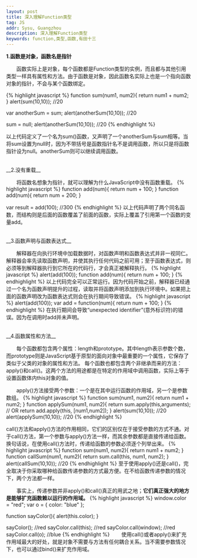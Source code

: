 ```yaml
---
layout: post
title: 深入理解Function类型
tag: JS
addr: Sysu, Guangzhou
description: 深入理解Function类型
keywords: function,类型,函数,有田十三
---
```

__1.函数是对象，函数名是指针__

　　函数实际上是对象，每个函数都是Function类型的实例，而且都与其他引用类型一样具有属性和方法。由于函数是对象，因此函数名实际上也是一个指向函数对象的指针，不会与某个函数绑定。

{% highlight javascript %}
function sum(num1, num2){
    return num1 + num2;
}
alert(sum(10,10)); //20

var anotherSum = sum;
alert(anotherSum(10,10)); //20

sum = null;
alert(anotherSum(10,10)); //20
{% endhighlight %}

以上代码定义了一个名为sum()函数，又声明了一个anotherSum与sum相等。当将sum设置为null时，因为不带括号是函数指针名不是调用函数，所以只是将函数指针设为null。anotherSum则可以继续调用函数。


<br>
__2.没有重载__

　　将函数名想象为指针，就可以理解为什么JavaScript中没有函数重载。
{% highlight javascript %}
function add(num){
    return num + 100;
}
function add(num){
    return num + 200;
}

var result = add(100); //300
{% endhighlight %}
以上代码声明了两个同名函数，而结构则是后面的函数覆盖了前面的函数，实际上覆盖了引用第一个函数的变量add。


<br>
__3.函数声明与函数表达式__

　　解释器在向执行环境中加载数据时，对函数声明和函数表达式并非一视同仁。解释器会率先读取函数声明，并使其执行任何代码之前可用；至于函数表达式，则必须等到解释器执行到它所在的代码行，才会真正被解释执行。
{% highlight javascript %}
alert(add(100));
function add(num){
    return num + 100;
}
{% endhighlight %}
以上代码完全可以正常运行。因为代码开始之前，解释器已经通过一个名为函数声明提升的过程，读取并将函数声明添加到执行环境中。如果把上面的函数声明改为函数表达式则会在执行期间导致错误。
{% highlight javascript %}
alert(add(100));
var add = function(num){
    return num + 100;
}
{% endhighlight %}
在执行期间会导致“unexpected identifier”(意外标识符)的错误。因为在调用时add并未声明。

<br>
__4.函数属性和方法__

　　每个函数都包含两个属性：length和prototype。其中length表示参数个数，而prototype则是JavaScript基于原型的面向对象中最重要的一个属性，它保存了类似于父类的对象的属性和方法。
每个函数也都包含两个非继承而来的方法：apply()和call()。这两个方法的用途都是在特定的作用域中调用函数，实际上等于设置函数体内this对象的值。

　　apply()方法接受两个参数：一个是在其中运行函数的作用域，另一个是参数数组。
{% highlight javascript %}
function sum(num1, num2){
    return num1 + num2;
}
function applySum(num1, num2){
    return sum.apply(this,arguments);
    // OR return add.apply(this, [num1,num2]);
}
alert(sum(10,10)); //20
alert(applySum(10,10)); //20
{% endhighlight %}

call()方法和apply()方法的作用相同，它们的区别仅在于接受参数的方式不通。对于call()方法，第一个参数与apply()方法一样，而其余参数都是直接传递给函数。换句话说，在使用call()方法时，传递给函数的参数必须逐个列举出来。
{% highlight javascript %}
function sum(num1, num2){
    return num1 + num2;
}
function callSum(num1, num2){
    return sum.call(this, num1, num2);
}
alert(callSum(10,10)); //20
{% endhighlight %}
至于使用apply()还是call()，完全取决于你采取哪种给函数传递参数的方式最方便。在不给函数传递参数的情况下，两个方法都一样。

　　事实上，传递参数并非apply()和call()真正的用武之地；__它们真正强大的地方是能够扩充函数赖以运行的作用域。__
{% highlight javascript %}
window.color = "red";
var o = { color: "blue" };

function sayColor(){
    alert(this.color);
}

sayColor(); //red
sayColor.call(this); //red
sayColor.call(window); //red
sayColor.call(o); //blue
{% endhighlight %}
　　使用call()或者apply()来扩充作用域最大的好处，就是对象不需要与方法有任何耦合关系。当不需要参数情况下，也可以通过bind()来扩充作用域。